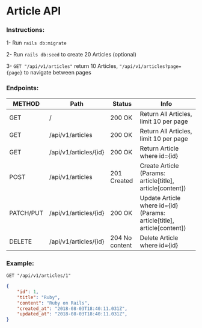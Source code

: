 # Article API

### Instructions:

1- Run `rails db:migrate`

2- Run `rails db:seed` to create 20 Articles (optional)

3- `GET "/api/v1/articles"` return 10 Articles, `"/api/v1/articles?page={page}` to navigate between pages

### Endpoints:

| METHOD | Path | Status | Info |
|--|--|--|--|
| GET | / | 200 OK | Return All Articles, limit 10 per page |
| GET | /api/v1/articles | 200 OK | Return All Articles, limit 10 per page |
| GET | /api/v1/articles/{id} | 200 OK |Return Article where id={id}|
| POST | /api/v1/articles | 201 Created |Create Article (Params: article[title], article[content])|
| PATCH/PUT | /api/v1/articles/{id} | 200 OK | Update Article where id={id} (Params: article[title], article[content])|
| DELETE | /api/v1/articles/{id} | 204 No content | Delete Article where id={id}|

### Example:

`GET "/api/v1/articles/1"`
```json
{
	"id": 1,
	"title": "Ruby",
	"content": "Ruby on Rails",
	"created_at": "2018-08-03T18:40:11.031Z",
	"updated_at": "2018-08-03T18:40:11.031Z",
}
```